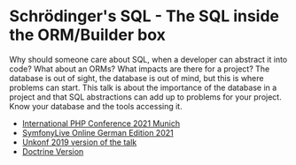 # Schrödinger's SQL - The SQL inside the ORM/Builder box

Why should someone care about SQL, when a developer can abstract it into code? What about an ORMs? What impacts are there for a project? The database is out of sight, the database is out of mind, but this is where problems can start. This talk is about the importance of the database in a project and that SQL abstractions can add up to problems for your project. Know your database and the tools accessing it.

* [International PHP Conference 2021 Munich](https://senseexception.github.io/schroedingers-sql/ipc21/)
* [SymfonyLive Online German Edition 2021](https://senseexception.github.io/schroedingers-sql/symfonylive-germany21/)
* [Unkonf 2019 version of the talk](https://senseexception.github.io/schroedingers-sql/unkonf/)
* [Doctrine Version](https://senseexception.github.io/schroedingers-sql/doctrine/)
